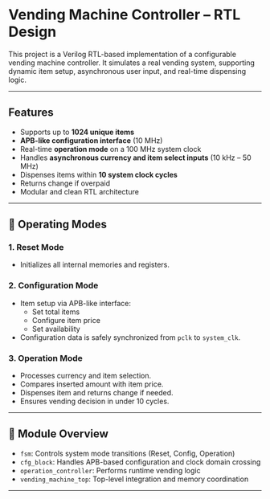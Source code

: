 # Vending Machine Controller – RTL Design

This project is a Verilog RTL-based implementation of a configurable vending machine controller. It simulates a real vending system, supporting dynamic item setup, asynchronous user input, and real-time dispensing logic.

---

## Features

- Supports up to **1024 unique items**
- **APB-like configuration interface** (10 MHz)
- Real-time **operation mode** on a 100 MHz system clock
- Handles **asynchronous currency and item select inputs** (10 kHz – 50 MHz)
- Dispenses items within **10 system clock cycles**
- Returns change if overpaid
- Modular and clean RTL architecture

---

## 🔁 Operating Modes

### 1. Reset Mode
- Initializes all internal memories and registers.

### 2. Configuration Mode
- Item setup via APB-like interface:
  - Set total items
  - Configure item price
  - Set availability
- Configuration data is safely synchronized from `pclk` to `system_clk`.

### 3. Operation Mode
- Processes currency and item selection.
- Compares inserted amount with item price.
- Dispenses item and returns change if needed.
- Ensures vending decision in under 10 cycles.

---

## 📂 Module Overview

- `fsm`: Controls system mode transitions (Reset, Config, Operation)
- `cfg_block`: Handles APB-based configuration and clock domain crossing
- `operation_controller`: Performs runtime vending logic
- `vending_machine_top`: Top-level integration and memory coordination

---

